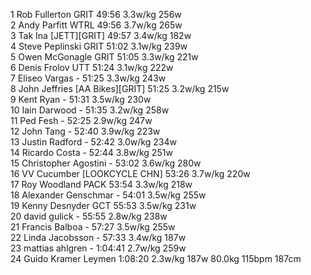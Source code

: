   1  Rob Fullerton  GRIT   49:56      3.3w/kg        256w        
  2  Andy Parfitt  WTRL   49:56      3.7w/kg        265w        
  3  Tak Ina  [JETT][GRIT]  49:57      3.4w/kg        182w        
  4  Steve Peplinski  GRIT   51:02      3.1w/kg        239w        
  5  Owen McGonagle  GRIT   51:05      3.3w/kg        221w        
  6  Denis Frolov  UTT   51:24      3.1w/kg        222w        
  7  Eliseo Vargas  -  51:25      3.3w/kg        243w        
  8  John Jeffries  [AA Bikes][GRIT]  51:25      3.2w/kg        215w        
  9  Kent Ryan  -  51:31      3.5w/kg        230w        
 10  Iain Darwood  -  51:35      3.2w/kg        258w        
 11  Ped Fesh  -  52:25      2.9w/kg        247w        
 12  John Tang  -  52:40      3.9w/kg        223w        
 13  Justin Radford  -  52:42      3.0w/kg        234w        
 14  Ricardo Costa  -  52:44      3.8w/kg        251w        
 15  Christopher Agostini  -  53:02      3.6w/kg        280w        
 16  VV Cucumber  [LOOKCYCLE CHN]  53:26      3.7w/kg        220w        
 17  Roy Woodland  PACK   53:54      3.3w/kg        218w        
 18  Alexander Genschmar  -  54:01      3.5w/kg        255w        
 19  Kenny Desnyder  GCT   55:53      3.5w/kg        231w        
 20  david gulick  -  55:55      2.8w/kg        238w        
 21  Francis Balboa  -  57:27      3.5w/kg        255w        
 22  Linda Jacobsson  -  57:33      3.4w/kg        187w        
 23  mattias ahlgren  -  1:04:41      2.7w/kg        259w        
 24  Guido Kramer  Leymen   1:08:20      2.3w/kg        187w                                                        80.0kg        115bpm                187cm                

